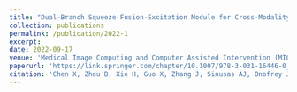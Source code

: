 ```yaml
---
title: "Dual-Branch Squeeze-Fusion-Excitation Module for Cross-Modality Registration of Cardiac SPECT and CT"
collection: publications
permalink: /publication/2022-1
excerpt: 
date: 2022-09-17
venue: 'Medical Image Computing and Computer Assisted Intervention (MICCAI 2022)'
paperurl: 'https://link.springer.com/chapter/10.1007/978-3-031-16446-0_5'
citation: 'Chen X, Zhou B, Xie H, Guo X, Zhang J, Sinusas AJ, Onofrey JA, Liu C. Dual-Branch Squeeze-Fusion-Excitation Module for Cross-Modality Registration of Cardiac SPECT and CT. InInternational Conference on Medical Image Computing and Computer-Assisted Intervention 2022 (pp. 46-55). Springer, Cham.'
---
```

